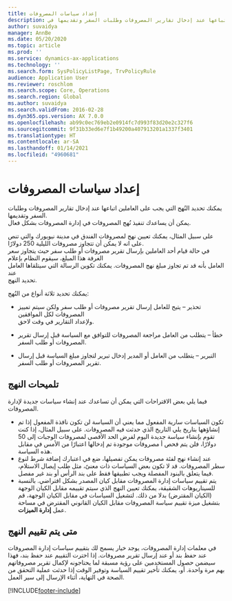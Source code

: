```yaml
---
title: إعداد سياسات المصروفات
description: يمكنك إعداد سياسات المصروفات التي يجب على العاملين اتباعها عند إدخال تقارير المصروفات وطلبات السفر وتقديمها في Microsoft Dynamics 365 Finance.
author: suvaidya
manager: AnnBe
ms.date: 05/20/2020
ms.topic: article
ms.prod: ''
ms.service: dynamics-ax-applications
ms.technology: ''
ms.search.form: SysPolicyListPage, TrvPolicyRule
audience: Application User
ms.reviewer: roschlom
ms.search.scope: Core, Operations
ms.search.region: Global
ms.author: suvaidya
ms.search.validFrom: 2016-02-28
ms.dyn365.ops.version: AX 7.0.0
ms.openlocfilehash: ab99c0ec769eb2e0914fc7d993f83d20e2c327f6
ms.sourcegitcommit: 9f31b33ed6e7f1b49200a407913201a1337f3401
ms.translationtype: HT
ms.contentlocale: ar-SA
ms.lasthandoff: 01/14/2021
ms.locfileid: "4960681"
---
```

# <a name="set-up-expense-policies"></a>إعداد سياسات المصروفات

يمكنك تحديد النُهج التي يجب على العاملين اتباعها عند إدخال تقارير المصروفات وطلبات السفر وتقديمها.         
يمكن أن يساعدك تنفيذ نُهج المصروفات في إدارة المصروفات بشكل فعال.         

على سبيل المثال، يمكنك تعيين نهج لمصروفات الفندق في مدينة نيويورك والتي تنص على انه لا يمكن أن تتجاوز مصروفات الليلية 250 دولارًا.       
في حالة قيام أحد العاملين بإرسال تقرير مصروفات أو طلب سفر حيث يتجاوز سعر الغرفة هذا المبلغ، سيقوم النظام بإعلام        
العامل بأنه قد تم تجاوز مبلغ نهج المصروفات. يمكنك تكوين الرسالة التي سيتلقاها العامل عند        
تحديد النهج.      
        
يمكنك تحديد ثلاثة أنواع من النُهج:         
        
- تحذير – يتيح للعامل إرسال تقرير مصروفات أو طلب سفر ولكن سيتم تمييز المصروفات لكل الموافقين        
  ولإعداد التقارير في وقت لاحق.        

- خطأ – يتطلب من العامل مراجعة المصروفات للتوافق مع السياسة قبل إرسال تقرير المصروفات أو طلب السفر.       
 
 - التبرير – يتطلب من العامل أو المدير إدخال تبرير لتجاوز مبلغ السياسة قبل إرسال تقرير المصروفات أو طلب السفر.        

## <a name="policy-tips"></a>تلميحات النهج
فيما يلي بعض الاقتراحات التي يمكن أن تساعدك عند إنشاء سياسات جديدة لإدارة المصروفات. 
* تكون السياسات سارية المفعول مما يعني أن السياسة لن تكون نافذة المفعول إذا تم إنشاؤهها بتاريخ يلي التاريخ الذي حدثت فيه المصروفات. على سبيل المثال، إذا كنت تقوم بإنشاء سياسة جديدة اليوم لفرض الحد الأقصى لمصروفات الوجبات إلى 50 دولارًا، فلن يتم فحص أ مصروفات موجودة تم إدخالها اعتبارًا من الأمس في مقابل هذه السياسة.
* عند إنشاء نهج لفئة مصروفات يمكن تفصيلها، ضع في اعتبارك إضافة شرط لنوع سطر المصروفات. قد لا تكون بعض السياسات ذات معنىً، مثل طلب إيصال الاستلام، فيما يتعلق بالبنود المفصلة ويجب تطبيقها فقط على بند الرأس أو بند غير مفصل. 
* يتم تقييم سياسات إدارة المصروفات مقابل كيان المصدر بشكل افتراضي. بالنسبة للسيناريوهات الشقيقة، يمكنك تعيين النهج الذي سيتم تقييمه مقابل الكيان الوجهة (الكيان المقترض) بدلا من ذلك. لتشغيل السياسات في مقابل الكيان الوجهة، قم بتشغيل ميزة تقييم سياسة المصروفات مقابل الكيان القانوني المقترض في مساحة عمل **إدارة الميزات**.

## <a name="when-to-evaluate-policies"></a>متى يتم تقييم النهج

في معلمات إدارة المصروفات، يوجد خيار يسمح لك بتقييم سياسات إدارة المصروفات عند حفظ بند أو عند إرسال تقرير مصروفات. إذا اخترت التقييم عند حفظ بند، فهذا سيضمن حصول المستخدمين على رؤية مسبقة لما يحتاجونه لإكمال تقرير مصروفاتهم بهم مرة واحدة. أو، يمكنك تأخير تقييم السياسة وتوفير الوقت إذا حدثت عملية التحقق من الصحة في النهاية، أثناء الإرسال إلى سير العمل.


[!INCLUDE[footer-include](../includes/footer-banner.md)]